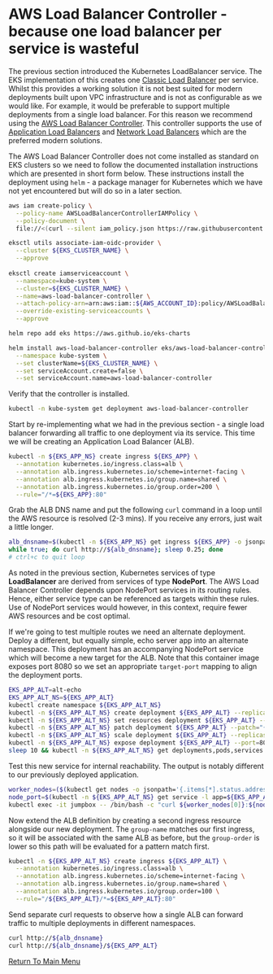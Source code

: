 # AWS Load Balancer Controller - because one load balancer per service is wasteful

The previous section introduced the Kubernetes LoadBalancer service.
The EKS implementation of this creates one [Classic Load Balancer](https://aws.amazon.com/elasticloadbalancing/classic-load-balancer/) per service.
Whilst this provides a working solution it is not best suited for modern deployments built upon VPC infrastructure and is not as configurable as we would like.
For example, it would be preferable to support multiple deployments from a single load balancer.
For this reason we recommend using the [AWS Load Balancer Controller](https://docs.aws.amazon.com/eks/latest/userguide/aws-load-balancer-controller.html).
This controller supports the use of [Application Load Balancers](https://aws.amazon.com/elasticloadbalancing/application-load-balancer/) and [Network Load Balancers](https://aws.amazon.com/elasticloadbalancing/network-load-balancer/) which are the preferred modern solutions.

The AWS Load Balancer Controller does not come installed as standard on EKS clusters so we need to follow the documented installation instructions which are presented in short form below.
These instructions install the deployment using `helm` - a package manager for Kubernetes which we have not yet encountered but will do so in a later section.
```bash
aws iam create-policy \
  --policy-name AWSLoadBalancerControllerIAMPolicy \
  --policy-document \
  file://<(curl --silent iam_policy.json https://raw.githubusercontent.com/kubernetes-sigs/aws-load-balancer-controller/v2.2.0/docs/install/iam_policy.json)

eksctl utils associate-iam-oidc-provider \
  --cluster ${EKS_CLUSTER_NAME} \
  --approve
  
eksctl create iamserviceaccount \
  --namespace=kube-system \
  --cluster=${EKS_CLUSTER_NAME} \
  --name=aws-load-balancer-controller \
  --attach-policy-arn=arn:aws:iam::${AWS_ACCOUNT_ID}:policy/AWSLoadBalancerControllerIAMPolicy \
  --override-existing-serviceaccounts \
  --approve

helm repo add eks https://aws.github.io/eks-charts

helm install aws-load-balancer-controller eks/aws-load-balancer-controller \
  --namespace kube-system \
  --set clusterName=${EKS_CLUSTER_NAME} \
  --set serviceAccount.create=false \
  --set serviceAccount.name=aws-load-balancer-controller
```

Verify that the controller is installed.
```bash
kubectl -n kube-system get deployment aws-load-balancer-controller
```

Start by re-implementing what we had in the previous section - a single load balancer forwarding all traffic to one deployment via its service.
This time we will be creating an Application Load Balancer (ALB).
```bash
kubectl -n ${EKS_APP_NS} create ingress ${EKS_APP} \
  --annotation kubernetes.io/ingress.class=alb \
  --annotation alb.ingress.kubernetes.io/scheme=internet-facing \
  --annotation alb.ingress.kubernetes.io/group.name=shared \
  --annotation alb.ingress.kubernetes.io/group.order=200 \
  --rule="/*=${EKS_APP}:80"
```

Grab the ALB DNS name and put the following `curl` command in a loop until the AWS resource is resolved (2-3 mins).
If you receive any errors, just wait a little longer.
```bash
alb_dnsname=$(kubectl -n ${EKS_APP_NS} get ingress ${EKS_APP} -o jsonpath='{.status.loadBalancer.ingress[0].hostname}')
while true; do curl http://${alb_dnsname}; sleep 0.25; done
# ctrl+c to quit loop
```

As noted in the previous section, Kubernetes services of type **LoadBalancer** are derived from services of type **NodePort**.
The AWS Load Balancer Controller depends upon NodePort services in its routing rules.
Hence, either service type can be referenced as targets within these rules.
Use of NodePort services would however, in this context, require fewer AWS resources and be cost optimal.

If we're going to test multiple routes we need an alternate deployment.
Deploy a different, but equally simple, echo server app into an alternate namespace.
This deployment has an accompanying NodePort service which will become a new target for the ALB.
Note that this container image exposes port 8080 so we set an appropriate `target-port` mapping to align the deployment ports.
```bash
EKS_APP_ALT=alt-echo
EKS_APP_ALT_NS=${EKS_APP_ALT}
kubectl create namespace ${EKS_APP_ALT_NS}
kubectl -n ${EKS_APP_ALT_NS} create deployment ${EKS_APP_ALT} --replicas 0 --image gcr.io/google_containers/echoserver:1.10 # begin with zero replicas
kubectl -n ${EKS_APP_ALT_NS} set resources deployment ${EKS_APP_ALT} --requests=cpu=200m,memory=200Mi                       # right-size the pods
kubectl -n ${EKS_APP_ALT_NS} patch deployment ${EKS_APP_ALT} --patch="{\"spec\":{\"template\":{\"spec\":{\"containers\":[{\"name\":\"${EKS_APP_ALT}\",\"imagePullPolicy\":\"Always\"}]}}}}"
kubectl -n ${EKS_APP_ALT_NS} scale deployment ${EKS_APP_ALT} --replicas 1
kubectl -n ${EKS_APP_ALT_NS} expose deployment ${EKS_APP_ALT} --port=80 --target-port=8080 --type=NodePort                  # echoserver uses port 8080 internally
sleep 10 && kubectl -n ${EKS_APP_ALT_NS} get deployments,pods,services -o wide
```

Test this new service for internal reachability.
The output is notably different to our previously deployed application.
```bash
worker_nodes=($(kubectl get nodes -o jsonpath='{.items[*].status.addresses[?(@.type=="InternalIP")].address}'))
node_port=$(kubectl -n ${EKS_APP_ALT_NS} get service -l app=${EKS_APP_ALT} -o jsonpath='{.items[0].spec.ports[0].nodePort}')
kubectl exec -it jumpbox -- /bin/bash -c "curl ${worker_nodes[0]}:${node_port}"
```

Now extend the ALB definition by creating a second ingress resource alongside our new deployment.
The `group-name` matches our first ingress, so it will be associated with the same ALB as before, but the `group-order` is lower so this path will be evaluated for a pattern match first.
```bash
kubectl -n ${EKS_APP_ALT_NS} create ingress ${EKS_APP_ALT} \
  --annotation kubernetes.io/ingress.class=alb \
  --annotation alb.ingress.kubernetes.io/scheme=internet-facing \
  --annotation alb.ingress.kubernetes.io/group.name=shared \
  --annotation alb.ingress.kubernetes.io/group.order=100 \
  --rule="/${EKS_APP_ALT}/*=${EKS_APP_ALT}:80"
```

Send separate curl requests to observe how a single ALB can forward traffic to multiple deployments in different namespaces.
```bash
curl http://${alb_dnsname}
curl http://${alb_dnsname}/${EKS_APP_ALT}
```

[Return To Main Menu](/README.md)
